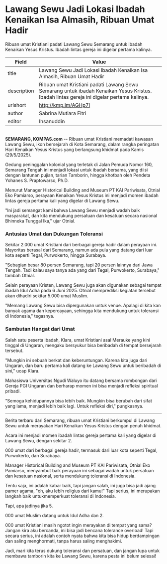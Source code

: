 # Lawang Sewu Jadi Lokasi Ibadah Kenaikan Isa Almasih, Ribuan Umat Hadir

Ribuan umat Kristiani padati Lawang Sewu Semarang untuk ibadah Kenaikan Yesus Kristus. Ibadah lintas gereja ini digelar pertama kalinya.

| Field       | Value                                                       |
|-------------|-------------------------------------------------------------|
| title       | Lawang Sewu Jadi Lokasi Ibadah Kenaikan Isa Almasih, Ribuan Umat Hadir |
| description | Ribuan umat Kristiani padati Lawang Sewu Semarang untuk ibadah Kenaikan Yesus Kristus. Ibadah lintas gereja ini digelar pertama kalinya. |
| urlshort    | http://kmp.im/AGHp7l |
| author      | Sabrina Mutiara Fitri |
| editor      | Ihsanuddin |

\
**SEMARANG, KOMPAS.com** -- Ribuan umat Kristiani memadati kawasan Lawang Sewu, ikon bersejarah di Kota Semarang, dalam rangka peringatan Hari Kenaikan Yesus Kristus yang berlangsung khidmat pada Kamis (29/5/2025).

Gedung peninggalan kolonial yang terletak di Jalan Pemuda Nomor 160, Semarang Tengah ini menjadi lokasi untuk ibadah bersama, yang diisi dengan lantunan pujian, tarian Tamborin, hingga khotbah oleh Pendeta Yohanes S. Praptowarso, Ph.D.

Menurut Manager Historical Building and Museum PT KAI Pariwisata, Otnial Eko Pamiarso, perayaan Kenaikan Yesus Kristus ini menjadi momen ibadah lintas gereja pertama kali yang digelar di Lawang Sewu.

\"Ini jadi semangat kami bahwa Lawang Sewu menjadi wadah baik masyarakat, dan kita mendukung persatuan dan kesatuan secara nasional Bhinneka Tunggal Ika,\" ujar Otnial.

### Antusias Umat dan Dukungan Toleransi

Sekitar 2.000 umat Kristiani dari berbagai gereja hadir dalam perayaan ini. Mayoritas berasal dari Semarang, namun ada pula yang datang dari luar kota seperti Tegal, Purwokerto, hingga Surabaya.

\"Sebagian besar 80 persen Semarang, tapi 20 persen lainnya dari Jawa Tengah. Tadi kalau saya tanya ada yang dari Tegal, Purwokerto, Surabaya,\" tambah Otnial.

Selain perayaan Kristen, Lawang Sewu juga akan digunakan sebagai tempat ibadah Idul Adha pada 6 Juni 2025. Otnial memprediksi kegiatan tersebut akan dihadiri sekitar 5.000 umat Muslim.

\"Memang Lawang Sewu bisa dipergunakan untuk venue. Apalagi di kita kan banyak agama dan kepercayaan, sehingga kita mendukung untuk toleransi di Indonesia,\" tegasnya.

### Sambutan Hangat dari Umat

Salah satu peserta ibadah, Klara, umat Kristiani asal Merauke yang kini tinggal di Ungaran, mengaku bersyukur bisa beribadah di tempat bersejarah tersebut.

\"Mungkin ini sebuah berkat dan keberuntungan. Karena kita juga dari Ungaran, dan baru pertama kali datang ke Lawang Sewu untuk beribadah di sini,\" ucap Klara.

Mahasiswa Universitas Ngudi Waluyo itu datang bersama rombongan dari Gereja PGI Ungaran dan berharap momen ini bisa menjadi refleksi spiritual pribadi.

\"Semoga kehidupannya bisa lebih baik. Mungkin bisa berubah dari sifat yang lama, menjadi lebih baik lagi. Untuk refleksi diri,\" pungkasnya.

---
Berita terbaru dari Semarang, ribuan umat Kristiani berkumpul di Lawang Sewu untuk merayakan Hari Kenaikan Yesus Kristus dengan penuh khidmat.

 Acara ini menjadi momen ibadah lintas gereja pertama kali yang digelar di Lawang Sewu, dengan sekitar 2.

000 umat dari berbagai gereja hadir, termasuk dari luar kota seperti Tegal, Purwokerto, dan Surabaya.

 Manager Historical Building and Museum PT KAI Pariwisata, Otnial Eko Pamiarso, menyambut baik perayaan ini sebagai wadah untuk persatuan dan kesatuan nasional, serta mendukung toleransi di Indonesia.



Tentu saja, ini adalah kabar baik, tapi jangan salah, ini juga bisa jadi ajang pamer agama, "oh, aku lebih religius dari kamu!" Tapi serius, ini merupakan langkah baik untukmemperkuat toleransi di Indonesia.

 Tapi, apa jadinya jika 5.

000 umat Muslim datang untuk Idul Adha dan 2.

000 umat Kristiani masih ngotot ingin merayakan di tempat yang sama? Jangan kira aku bercanda, ini bisa jadi bencana tolerance overload! Tapi secara serius, ini adalah contoh nyata bahwa kita bisa hidup berdampingan dan saling menghormati, tanpa harus saling menghakimi.

 Jadi, mari kita terus dukung toleransi dan persatuan, dan jangan lupa untuk membawa tamborin kita ke Lawang Sewu, karena pesta ini belum selesai!
